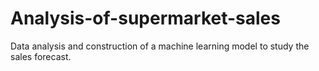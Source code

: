 # Analysis-of-supermarket-sales
Data analysis and construction of a machine learning model to study the sales forecast.
